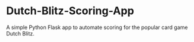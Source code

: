 # Dutch-Blitz-Scoring-App
A simple Python Flask app to automate scoring for the popular card game Dutch Blitz.
